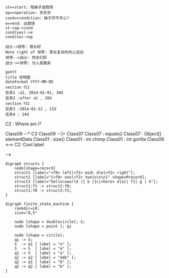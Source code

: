 ```flow
st=>start: 陪妹子进商场
op=>operation: 买买买
cond=>condition: 妹子开不开心?
e=>end: 出商场
st->op->cond
cond(yes)->e
cond(no)->op
```


```sequence
战士->领导: 首长好
Note right of 领导: 首长复杂的内心活动
领导-->战士: 同志们好
战士->>领导: 为人民服务
```

```mermaid
gantt
title 甘特图
dateFormat YYYY-MM-DD
section 行1
任务1 :a1, 2014-01-01, 30d
任务2 :after a1 , 20d
section 行2
任务3 :2014-01-12 , 12d
任务4 : 24d
```

<!-- ``` mermaid
classDiagram
Class01 <|-- AveryLongClass : Cool
Class03 *-- Class04
Class05 o-- Class06
Class07 .. Class08
Class09 --> C2 : Where am i?
Class09 --* C3
Class09 --|> Class07
Class07 : equals()
Class07 : Object[] elementData
Class01 : size()
Class01 : int chimp
Class01 : int gorilla
Class08 <--> C2: Cool label
<!-- ``` --> -->


```graphviz
digraph structs {
    node[shape=record]
    struct1 [label="<f0> left|<f1> mid\ dle|<f2> right"];
    struct2 [label="{<f0> one|<f1> two\n\n\n}" shape=Mrecord];
    struct3 [label="hello\nworld |{ b |{c|<here> d|e}| f}| g | h"];
    struct1:f1 -> struct2:f0;
    struct1:f0 -> struct3:f1;
}
```

```graphviz
digraph finite_state_machine {
    rankdir=LR;
    size="8,5"

    node [shape = doublecircle]; S;
    node [shape = point ]; qi

    node [shape = circle];
    qi -> S;
    S  -> q1 [ label = "a" ];
    S  -> S  [ label = "a" ];
    q1 -> S  [ label = "a" ];
    q1 -> q2 [ label = "ddb" ];
    q2 -> q1 [ label = "b" ];
    q2 -> q2 [ label = "b" ];
}
```